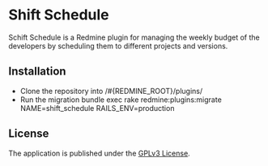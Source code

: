 # Shift Schedule
Schift Schedule is a Redmine plugin for managing the weekly budget of the developers by scheduling them to different projects and versions.

## Installation
- Clone the repository into /#{REDMINE_ROOT}/plugins/
- Run the migration bundle exec rake redmine:plugins:migrate NAME=shift_schedule RAILS_ENV=production

## License
The application is published under the [GPLv3 License](https://www.gnu.org/licenses/gpl-3.0.html).
